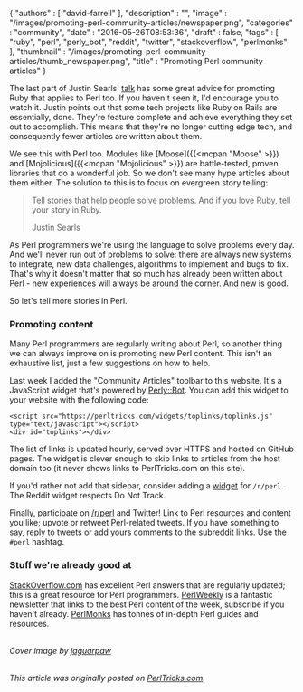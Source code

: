 {
   "authors" : [
      "david-farrell"
   ],
   "description" : "",
   "image" : "/images/promoting-perl-community-articles/newspaper.png",
   "categories" : "community",
   "date" : "2016-05-26T08:53:36",
   "draft" : false,
   "tags" : [
      "ruby",
      "perl",
      "perly_bot",
      "reddit",
      "twitter",
      "stackoverflow",
      "perlmonks"
   ],
   "thumbnail" : "/images/promoting-perl-community-articles/thumb_newspaper.png",
   "title" : "Promoting Perl community articles"
}

The last part of Justin Searls' [talk](https://vimeo.com/165527044#t=28m10s) has some great advice for promoting Ruby that applies to Perl too. If you haven't seen it, I'd encourage you to watch it. Justin points out that some tech projects like Ruby on Rails are essentially, done. They're feature complete and achieve everything they set out to accomplish. This means that they're no longer cutting edge tech, and consequently fewer articles are written about them.

We see this with Perl too. Modules like [Moose]({{<mcpan "Moose" >}}) and [Mojolicious]({{<mcpan "Mojolicious" >}}) are battle-tested, proven libraries that do a wonderful job. So we don't see many hype articles about them either. The solution to this is to focus on evergreen story telling:

> Tell stories that help people solve problems. And if you love Ruby, tell your story in Ruby.
>
> Justin Searls

As Perl programmers we're using the language to solve problems every day. And we'll never run out of problems to solve: there are always new systems to integrate, new data challenges, algorithms to implement and bugs to fix. That's why it doesn't matter that so much has already been written about Perl - new experiences will always be around the corner. And new is good.

So let's tell more stories in Perl.

### Promoting content
Many Perl programmers are regularly writing about Perl, so another thing we can always improve on is promoting new Perl content. This isn't an exhaustive list, just a few suggestions on how to help.

Last week I added the "Community Articles" toolbar to this website. It's a JavaScript widget that's powered by [Perly::Bot](https://github.com/dnmfarrell/Perly-Bot). You can add this widget to your website with the following code:

    <script src="https://perltricks.com/widgets/toplinks/toplinks.js" type="text/javascript"></script>
    <div id="toplinks"></div>

The list of links is updated hourly, served over HTTPS and hosted on GitHub pages. The widget is clever enough to skip links to articles from the host domain too (it never shows links to PerlTricks.com on this site).

If you'd rather not add that sidebar, consider adding a [widget](http://web.archive.org/web/20170504023532/https://www.reddit.com/r/perl/widget) for `/r/perl`. The Reddit widget respects Do Not Track.

Finally, participate on [/r/perl](https://reddit.com/r/perl) and Twitter! Link to Perl resources and content you like; upvote or retweet Perl-related tweets. If you have something to say, reply to tweets or add yours comments to the subreddit links. Use the `#perl` hashtag.

### Stuff we're already good at
[StackOverflow.com](https://stackoverflow.com/questions/tagged/perl) has excellent Perl answers that are regularly updated; this is a great resource for Perl programmers. [PerlWeekly](http://perlweekly.com) is a fantastic newsletter that links to the best Perl content of the week, subscribe if you haven't already. [PerlMonks](http://perlmonks.org) has tonnes of in-depth Perl guides and resources.

<br/>*Cover image by [jaguarpaw](http://newspaper.jaguarpaw.co.uk/)*<br/>

\
*This article was originally posted on [PerlTricks.com](http://perltricks.com).*
